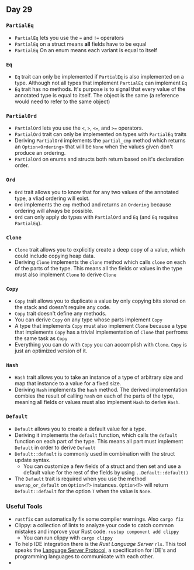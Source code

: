 ## Day 29
### `PartialEq`
- `PartialEq` lets you use the `=` and `!=` operators
- `PartialEq` on a struct means **all** fields have to be equal
- `PartialEq` On an enum means each variant is equal to itself

### `Eq`
- `Eq` trait can only be implemented if `PartialEq` is also implemented on a type. Although not all types that implement `PartialEq` can implement `Eq`
- `Eq` trait has no methods. It's purpose is to signal that every value of the annotated type is equal to itself. The object is the same (a reference would need to refer to the same object)

### `PartialOrd`
- `PartialOrd` lets you use the `<`, `>`, `<=`, and `>=` operators.
- `PartialOrd` trait can only be implemented on types with `PartialEq` traits
- Deriving `PartialOrd` implements the `partial_cmp` method which returns an `Option<Ordering>` that will be `None` when the values given don't produce an ordering.
- `PartialOrd` on enums and structs both return based on it's declaration order.

### `Ord`
- `Ord` trait allows you to know that for any two values of the annotated type, a vliad ordering will exist.
- `Ord` implements the `cmp` method and returns an `Ordering` because ordering will always be possible.
- `Ord` can only apply do types with `PartialOrd` and `Eq` (and `Eq` requires `PartialEq`).

### `Clone`
- `Clone` trait allows you to explicitly create a deep copy of a value, which could include copying heap data.
- Deriving `Clone` implements the `clone` method which calls `clone` on each of the parts of the type. This means all the fields or values in the type must also implement `Clone` to derive `Clone`

### `Copy`
- `Copy` trait allows you to duplicate a value by only copying bits stored on the stack and doesn't require any code.
- `Copy` trait doesn't define any methods.
- You can derive `Copy` on any type whose parts implement `Copy`
- A type that implements `Copy` must also implement `Clone` because a type that implements `Copy` has a trivial implementation of `Clone` that perfroms the same task as `Copy`
- Everything you can do with `Copy` you can accomplish with `Clone`. `Copy` is just an optimized version of it.

### `Hash`
- `Hash` trait allows you to take an instance of a type of arbitrary size and map that instance to a value for a fixed size. 
- Deriving `Hash` implements the `hash` method. The derived implementation combies the result of calling `hash` on each of the parts of the type, meaning all fields or values must also implement `Hash` to derive `Hash`.

### `Default`
- `Default` allows you to create a default value for a type.
- Deriving it implements the `default` function, which calls the `default` function on each part of the type. This means all part must implement `Default` in order to derive `Default`
- `Default::default` is commonly used in combination with the struct update syntax.
	- You can customize a few fields of a struct and then set and use a default value for the rest of the fields by using `..Default::default()`
- The `Default` trait is required when you use the method `unwrap_or_default` on `Option<T>` instances. `Option<T>` will return `Default::default` for the option `T` when the value is `None`.

### Useful Tools
- `rustfix` can automatically fix some compiler warnings. Also `cargo fix`
- Clippy: a collection of lints to analyze your code to catch common mistakes and improve your Rust code. `rustup component add clippy`
	- You can run clippy with `cargo clippy`
- To help IDE integration there is the *Rust Language Server* `rls`. This tool speaks the [Language Server Protocol](https://langserver.org/), a specification for IDE's and programming languages to communicate with each other.
- 